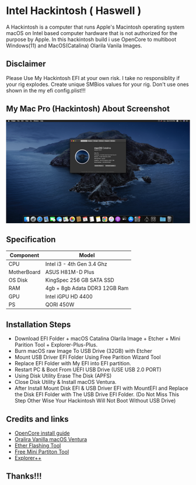 # Intel Hackintosh ( Haswell )
A Hackintosh is a computer that runs Apple's Macintosh operating system macOS on Intel based computer hardware that is not authorized for the purpose by Apple. In this hackintosh build i use OpenCore to multiboot Windows(11) and MacOS(Catalina) Olarila Vanila Images.

## Disclaimer
Please Use My Hackintosh EFI at your own risk. I take no responsiblity if your rig explodes. Create unique SMBios values for your rig. Don't use ones shown in the my efi config.plist!!!

## My Mac Pro (Hackintosh) About Screenshot
<img src="screenshot/1.png" alt="3.png"/>

## Specification

| Component        | Model                                              |
| ---------------- | ---------------------------------------------------|
| CPU              | Intel i3 - 4th Gen 3.4 Ghz                           |
| MotherBoard      | ASUS H81M-D Plus                                   |
| OS Disk          | KingSpec 256 GB SATA SSD                           |
| RAM              | 4gb + 8gb Adata DDR3 12GB Ram                      |
| GPU              | Intel iGPU HD 4400                                 |
| PS   	           | QORI 450W    		                                  |


## Installation Steps

* Download EFI Folder + macOS Catalina Olarila Image + Etcher + Mini Parition Tool + Explorer-Plus-Plus.
* Burn macOS raw Image To USB Drive (32GB) with Etcher
* Mount USB Driver EFI Folder Using Free Parition Wizard Tool
* Replace EFI Folder with My EFI into EFI partition.
* Restart PC & Boot From UEFI USB Drive (USE USB 2.0 PORT)
* Using Disk Utility Erase The Disk (APFS)
* Close Disk Utility & Install macOS Ventura.
* After Install Mount Disk EFI & USB Driver EFI with MountEFI and Replace the Disk EFI Folder with The USB Drive EFI Folder. (Do Not Miss This Step Other Wise Your Hackintosh Will Not Boot Without USB Drive)

## Credits and links

* [OpenCore install guide](https://dortania.github.io/OpenCore-Install-Guide)
* [Oralira Vanilla macOS Ventura ](https://www.olarila.com/topic/6278-olarila-vanilla-images-macos-installer/)
* [Ether Flashing Tool](https://etcher.balena.io)
* [Free Mini Partiton Tool](https://www.partitionwizard.com/free-partition-manager.html)
* [Explorer++](https://explorerplusplus.com/download)

## Thanks!!!
